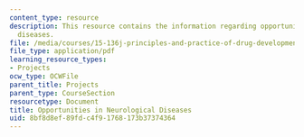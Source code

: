 ```yaml
---
content_type: resource
description: This resource contains the information regarding opportunities in neurological
  diseases.
file: /media/courses/15-136j-principles-and-practice-of-drug-development-fall-2013/8bf8d8ef89fdc4f91768173b37374364_MIT15_136JF13_Opp_Neuro_Dis.pdf
file_type: application/pdf
learning_resource_types:
- Projects
ocw_type: OCWFile
parent_title: Projects
parent_type: CourseSection
resourcetype: Document
title: Opportunities in Neurological Diseases
uid: 8bf8d8ef-89fd-c4f9-1768-173b37374364
---
```

